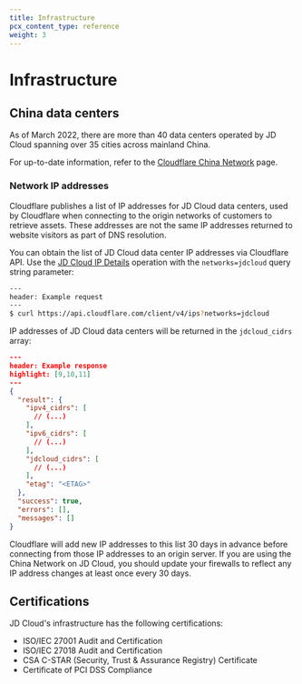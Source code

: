 ```yaml
---
title: Infrastructure
pcx_content_type: reference
weight: 3
---
```


# Infrastructure

## China data centers

As of March 2022, there are more than 40 data centers operated by JD Cloud spanning over 35 cities across mainland China.

For up-to-date information, refer to the [Cloudflare China Network](https://www.cloudflare.com/china-network/) page.

### Network IP addresses

Cloudflare publishes a list of IP addresses for JD Cloud data centers, used by Cloudflare when connecting to the origin networks of customers to retrieve assets. These addresses are not the same IP addresses returned to website visitors as part of DNS resolution.

You can obtain the list of JD Cloud data center IP addresses via Cloudflare API. Use the [JD Cloud IP Details](https://developers.cloudflare.com/api/operations/cloudflare-i-ps-cloudflare-ip-details-jdcloud) operation with the `networks=jdcloud` query string parameter:

```sh
---
header: Example request
---
$ curl https://api.cloudflare.com/client/v4/ips?networks=jdcloud
```

IP addresses of JD Cloud data centers will be returned in the `jdcloud_cidrs` array:

```json
---
header: Example response
highlight: [9,10,11]
---
{
  "result": {
    "ipv4_cidrs": [
      // (...)
    ],
    "ipv6_cidrs": [
      // (...)
    ],
    "jdcloud_cidrs": [
      // (...)
    ],
    "etag": "<ETAG>"
  },
  "success": true,
  "errors": [],
  "messages": []
}
```

Cloudflare will add new IP addresses to this list 30 days in advance before connecting from those IP addresses to an origin server. If you are using the China Network on JD Cloud, you should update your firewalls to reflect any IP address changes at least once every 30 days.

## Certifications

JD Cloud's infrastructure has the following certifications:

* ISO/IEC 27001 Audit and Certification
* ISO/IEC 27018 Audit and Certification
* CSA C-STAR (Security, Trust & Assurance Registry) Certificate
* Certificate of PCI DSS Compliance

